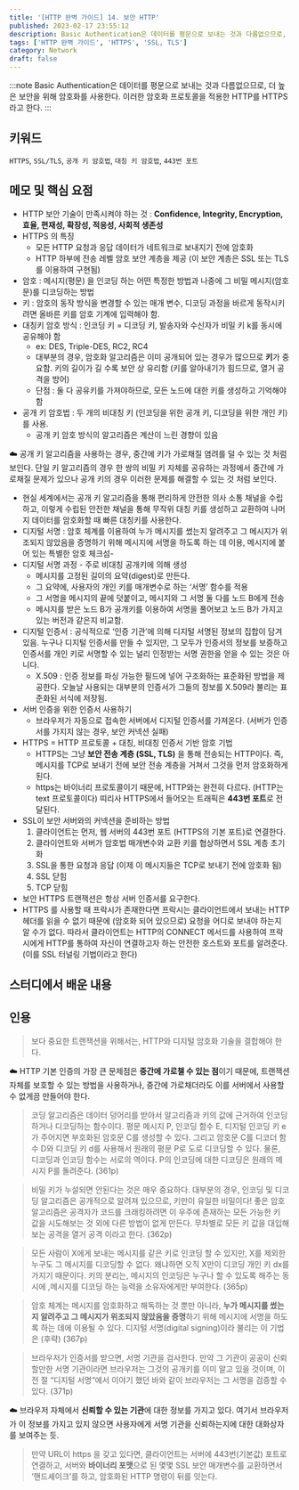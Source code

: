 ```yaml
---
title: '[HTTP 완벽 가이드] 14. 보안 HTTP'
published: 2023-02-17 23:55:12
description: Basic Authentication은 데이터를 평문으로 보내는 것과 다름없으므로, 더 높은 보안을 위해 암호화를 사용한다. 이러한 암호화 프로토콜을 적용한 HTTP를 HTTPS라고 한다.
tags: ['HTTP 완벽 가이드', 'HTTPS', 'SSL, TLS']
category: Network
draft: false
---
```


:::note
Basic Authentication은 데이터를 평문으로 보내는 것과 다름없으므로, 더 높은 보안을 위해 암호화를 사용한다. 이러한 암호화 프로토콜을 적용한 HTTP를 HTTPS라고 한다.
:::

## 키워드

`HTTPS`, `SSL/TLS`, `공개 키 암호법`, `대칭 키 암호법`, `443번 포트`

## 메모 및 핵심 요점

- HTTP 보안 기술이 만족시켜야 하는 것 : **Confidence, Integrity, Encryption, 효율, 편재성, 확장성, 적응성, 사회적 생존성**
- HTTPS 의 특징
  - 모든 HTTP 요청과 응답 데이터가 네트워크로 보내지기 전에 암호화
  - HTTP 하부에 전송 레벨 암호 보안 계층을 제공 (이 보안 계층은 SSL 또는 TLS를 이용하여 구현됨)
- 암호 : 메시지(평문) 을 인코딩 하는 어떤 특정한 방법과 나중에 그 비밀 메시지(암호문)를 디코딩하는 방법
- 키 : 암호의 동작 방식을 변경할 수 있는 매개 변수, 디코딩 과정을 바르게 동작시키려면 올바른 키를 암호 기계에 입력해야 함.
- 대칭키 암호 방식 : 인코딩 키 = 디코딩 키, 발송자와 수신자가 비밀 키 k를 동시에 공유해야 함
  - ex: DES, Triple-DES, RC2, RC4
  - 대부분의 경우, 암호화 알고리즘은 이미 공개되어 있는 경우가 많으므로 **키**가 중요함. 키의 길이가 길 수록 보안 상 유리함 (키를 알아내기가 힘드므로, 열거 공격을 방어)
  - 단점 : 둘 다 공유키를 가져야하므로, 모든 노드에 대한 키를 생성하고 기억해야 함
- 공개 키 암호법 : 두 개의 비대칭 키 (인코딩을 위한 공개 키, 디코딩을 위한 개인 키)를 사용.
  - 공개 키 암호 방식의 알고리즘은 계산이 느린 경향이 있음

☁️ 공개 키 알고리즘을 사용하는 경우, 중간에 키가 가로채질 염려를 덜 수 있는 것 처럼 보인다. 단일 키 알고리즘의 경우 한 쌍의 비밀 키 자체를 공유하는 과정에서 중간에 가로채질 문제가 있으나 공개 키의 경우 이러한 문제를 해결할 수 있는 것 처럼 보인다.

- 현실 세계에서는 공개 키 알고리즘을 통해 편리하게 안전한 의사 소통 채널을 수립하고, 이렇게 수립된 안전한 채널을 통해 무작위 대칭 키를 생성하고 교환하여 나머지 데이터를 암호화할 때 빠른 대칭키를 사용한다.
- 디지털 서명 : 암호 체계를 이용하여 누가 메시지를 썼는지 알려주고 그 메시지가 위조되지 않았음을 증명하기 위해 메시지에 서명을 하도록 하는 데 이용, 메시지에 붙어 있는 특별한 암호 체크섬-
- 디지털 서명 과정 - 주로 비대칭 공개키에 의해 생성
  - 메시지를 고정된 길이의 요약(digest)로 만든다.
  - 그 요약에, 사용자의 개인 키를 매개변수로 하는 ‘서명’ 함수를 적용
  - 그 서명을 메시지의 끝에 덧붙이고, 메시지와 그 서명 둘 다를 노드 B에게 전송
  - 메시지를 받은 노드 B가 공개키를 이용하여 서명을 풀어보고 노드 B가 가지고 있는 버전과 같은지 비교함.
- 디지털 인증서 : 공식적으로 ‘인증 기관’에 의해 디지털 서명된 정보의 집합이 담겨 있음. 누구나 디지털 인증서를 만들 수 있지만, 그 모두가 인증서의 정보를 보증하고 인증서를 개인 키로 서명할 수 있는 널리 인정받는 서명 권한을 얻을 수 있는 것은 아니다.
  - X.509 : 인증 정보를 파싱 가능한 필드에 넣어 구조화하는 표준화된 방법을 제공한다. 오늘날 사용되는 대부분의 인증서가 그들의 정보를 X.509라 불리는 표준화된 서식에 저장됨.
- 서버 인증을 위한 인증서 사용하기
  - 브라우저가 자동으로 접속한 서버에서 디지털 인증서를 가져온다. (서버가 인증서를 가지지 않는 경우, 보안 커넥션 실패)
- HTTPS = HTTP 프로토콜 + 대칭, 비대칭 인증서 기반 암호 기법
  - HTTPS는 그냥 **보안 전송 계층 (SSL, TLS)** 을 통해 전송되는 HTTP이다. 즉, 메시지를 TCP로 보내기 전에 보안 전송 계층을 거쳐서 그것을 먼저 암호화하게 된다.
  - https는 바이너리 프로토콜이기 때문에, HTTP와는 완전히 다르다. (HTTP는 text 프로토콜이다) 띠리사 HTTPS에서 들어오는 트래픽은 **443번 포트**로 전달된다.
- SSL이 보안 서버와의 커넥션을 준비하는 방법
  1. 클라이언트는 먼저, 웹 서버의 443번 포트 (HTTPS의 기본 포트)로 연결한다.
  2. 클라이언트와 서버가 암호법 매개변수와 교환 키를 협상하면서 SSL 계층 초기화
  3. SSL을 통한 요청과 응답 (이제 이 메시지들은 TCP로 보내기 전에 암호화 됨)
  4. SSL 닫힘
  5. TCP 닫힘
- 보안 HTTPS 트랜잭션은 항상 서버 인증서를 요구한다.
- HTTPS 를 사용할 때 프락시가 존재한다면 프락시는 클라이언트에서 보내는 HTTP 헤더를 읽을 수 없기 때문에 (암호화 되어 있으므로) 요청을 어디로 보내야 하는지 알 수가 없다. 따라서 클라이언트는 HTTP의 CONNECT 메서드를 사용하여 프락시에게 HTTP를 통하여 자신이 연결하고자 하는 안전한 호스트와 포트를 알려준다. (이를 SSL 터널링 기법이라고 한다)

## 스터디에서 배운 내용

## 인용

> 보다 중요한 트랜잭션을 위해서는, HTTP와 디지털 암호화 기술을 결합해야 한다.

☁️ HTTP 기본 인증의 가장 큰 문제점은 **중간에 가로챌 수 있는 점**이기 때문에, 트랜잭션 자체를 보호할 수 있는 방법을 사용하거나, 중간에 가로채더라도 이를 서버에서 사용할 수 없게끔 만들어야 한다.

> 코딩 알고리즘은 데이터 덩어리를 받아서 알고리즘과 키의 값에 근거하여 인코딩하거나 디코딩하는 함수이다.
> 평문 메시지 P, 인코딩 함수 E, 디지털 인코딩 키 e가 주어지면 부호화된 암호문 C를 생성할 수 있다. 그리고 암호문 C를 디코더 함수 D와 디코딩 키 d를 사용해서 원래의 평문 P로 도로 디코딩할 수 있다. 물론, 디코딩과 인코딩 함수는 서로의 역이다. P의 인코딩에 대한 디코딩은 원래의 메시지 P를 돌려준다. (361p)

> 비밀 키가 누설되면 안된다는 것은 매우 중요하다. 대부분의 경우, 인코딩 및 디코딩 알고리즘은 공개적으로 알려져 있으므로, 키만이 유일한 비밀이다! 좋은 암호 알고리즘은 공격자가 코드를 크래킹하려면 이 우주에 존재하는 모든 가능한 키 값을 시도해보는 것 외에 다른 방법이 없게 만든다. 무차별로 모든 키 값을 대입해보는 공격을 열거 공격 이라고 한다. (362p)

> 모든 사람이 X에게 보내는 메시지를 같은 키로 인코딩 할 수 있지만, X를 제외한 누구도 그 메시지를 디코딩할 수 없다. 왜냐하면 오직 X만이 디코딩 개인 키 dx를 가지기 때문이다. 키의 분리는, 메시지의 인코딩은 누구나 할 수 있도록 해주는 동시에 ,메시지를 디코딩 하는 능력을 소유자에게만 부여한다. (365p)

> 암호 체계는 메시지를 암호화하고 해독하는 것 뿐만 아니라, **누가 메시지를 썼는지 알려주고 그 메시지가 위조되지 않았음을 증명**하기 위해 메시지에 서명을 하도록 하는 데에 이용될 수 있다. 디지털 서명(digital signing)이라 불리는 이 기법은 (후략) (367p)

> 브라우저가 인증서를 받으면, 서명 기관을 검사한다. 만약 그 기관이 공공이 신뢰할만한 서명 기관이라면 브라우저는 그것의 공개키를 이미 알고 있을 것이며, 이전 절 “디지털 서명”에서 이야기 했던 바와 같이 브라우저는 그 서명을 검증할 수 있다. (371p)

☁️ 브라우저 자체에서 **신뢰할 수 있는 기관**에 대한 정보를 가지고 있다. 여기서 브라우저가 이 정보를 가지고 있지 않으면 사용자에게 서명 기관을 신뢰하는지에 대한 대화상자를 보여주는 듯.

> 만약 URL이 https 을 갖고 있다면, 클라이언트는 서버에 443번(기본값) 포트로 연결하고, 서버와 **바이너리 포맷**으로 된 몇몇 SSL 보안 매개변수를 교환하면서 ‘핸드셰이크’를 하고, 암호화된 HTTP 명령이 뒤를 잇는다.
